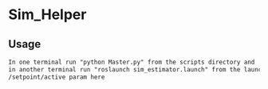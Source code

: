 # Sim_Helper

## Usage
```html
In one terminal run "python Master.py" from the scripts directory and 
in another terminal run "roslaunch sim_estimator.launch" from the launch directory.
/setpoint/active param here
```

